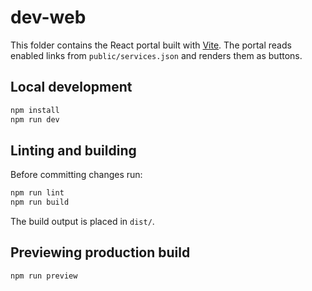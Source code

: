 # dev-web

This folder contains the React portal built with [Vite](https://vitejs.dev/).
The portal reads enabled links from `public/services.json` and renders them as buttons.

## Local development

```bash
npm install
npm run dev
```

## Linting and building

Before committing changes run:

```bash
npm run lint
npm run build
```

The build output is placed in `dist/`.

## Previewing production build

```bash
npm run preview
```
